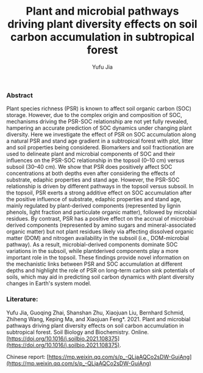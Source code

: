 ﻿---
layout: post
title:  "Plant and microbial pathways driving plant diversity effects on soil carbon accumulation in subtropical forest"
author: Yufu Jia
categories: [ Article ]
image: assets/projects/JYF1.png
tags: featured
---
### Abstract
Plant species richness (PSR) is known to affect soil organic carbon (SOC) storage. However, due to the complex origin and composition of SOC, mechanisms driving the PSR-SOC relationship are not yet fully revealed, hampering an accurate prediction of SOC dynamics under changing plant diversity. Here we investigate the effect of PSR on SOC accumulation along a natural PSR and stand age gradient in a subtropical forest with plot, litter and soil properties being considered. Biomarkers and soil fractionation are used to delineate plant and microbial components of SOC and their influences on the PSR-SOC relationship in the topsoil (0–10 cm) versus subsoil (30–40 cm). We show that PSR does positively affect SOC concentrations at both depths even after considering the effects of substrate, edaphic properties and stand age. However, the PSR-SOC relationship is driven by different pathways in the topsoil versus subsoil. In the topsoil, PSR exerts a strong additive effect on SOC accumulation after the positive influence of substrate, edaphic properties and stand age, mainly regulated by plant-derived components (represented by lignin phenols, light fraction and particulate organic matter), followed by microbial residues. By contrast, PSR has a positive effect on the accrual of microbial-derived components (represented by amino sugars and mineral-associated organic matter) but not plant residues likely via affecting dissolved organic matter (DOM) and nitrogen availability in the subsoil (i.e., DOM-microbial pathway). As a result, microbial-derived components dominate SOC variations in the subsoil, while plantderived components play a more important role in the topsoil. These findings provide novel information on the mechanistic links between PSR and SOC accumulation at different depths and highlight the role of PSR on long-term carbon sink potentials of soils, which may aid in predicting soil carbon dynamics with plant diversity changes in Earth's system model.

### Literature:
Yufu Jia, Guoqing Zhai, Shanshan Zhu, Xiaojuan Liu, Bernhard Schmid, Zhiheng Wang, Keping Ma, and Xiaojuan Feng*. 2021. Plant and microbial pathways driving plant diversity effects on soil carbon accumulation in subtropical forest. Soil Biology and Biochemistry. Online. [https://doi.org/10.1016/j.soilbio.2021.108375](https://doi.org/10.1016/j.soilbio.2021.108375). 

Chinese report: [https://mp.weixin.qq.com/s/p_-QLjaAQCo2sDW-GuiAng](https://mp.weixin.qq.com/s/p_-QLjaAQCo2sDW-GuiAng)
